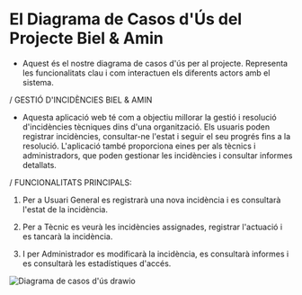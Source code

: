 # El Diagrama de Casos d'Ús del Projecte Biel & Amin

- Aquest és el nostre diagrama de casos d'ús per al projecte. Representa les funcionalitats clau i com interactuen els diferents actors amb el sistema.
  

/ GESTIÓ D'INCIDÈNCIES BIEL & AMIN

- Aquesta aplicació web té com a objectiu millorar la gestió i resolució d'incidències tècniques dins d'una organització. Els usuaris poden registrar incidències, consultar-ne l'estat i seguir el seu progrés fins a la resolució. L'aplicació també proporciona eines per als tècnics i administradors, que poden gestionar les incidències i consultar informes detallats.


/ FUNCIONALITATS PRINCIPALS:

1. Per a Usuari General es registrarà una nova incidència i es consultarà l'estat de la incidència.

2. Per a Tècnic es veurà les incidències assignades, registrar l'actuació i es tancarà la incidència.

3. I per Administrador es modificarà la incidència, es consultarà informes i es consultarà les estadístiques d'accés.


![Diagrama de casos d'ús  drawio](https://github.com/user-attachments/assets/3f532e0e-1281-46d8-82dd-a5be8724c402)


